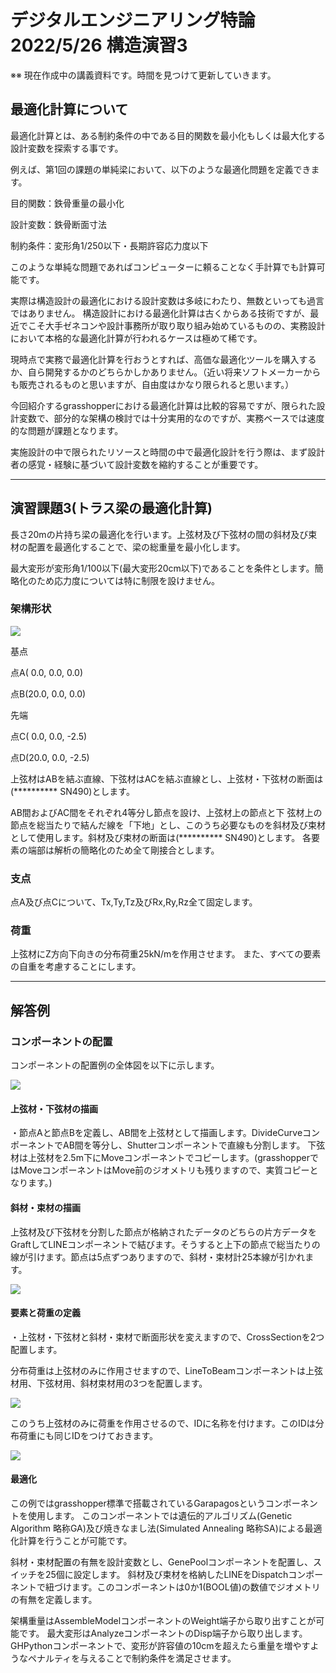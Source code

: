 # デジタルエンジニアリング特論2022/5/26 構造演習3

※※ 現在作成中の講義資料です。時間を見つけて更新していきます。

## 最適化計算について

最適化計算とは、ある制約条件の中である目的関数を最小化もしくは最大化する設計変数を探索する事です。

例えば、第1回の課題の単純梁において、以下のような最適化問題を定義できます。

目的関数：鉄骨重量の最小化

設計変数：鉄骨断面寸法

制約条件：変形角1/250以下・長期許容応力度以下

このような単純な問題であればコンピューターに頼ることなく手計算でも計算可能です。

実際は構造設計の最適化における設計変数は多岐にわたり、無数といっても過言ではありません。
構造設計における最適化計算は古くからある技術ですが、最近でこそ大手ゼネコンや設計事務所が取り取り組み始めているものの、実務設計において本格的な最適化計算が行われるケースは極めて稀です。

現時点で実務で最適化計算を行おうとすれば、高価な最適化ツールを購入するか、自ら開発するかのどちらかしかありません。（近い将来ソフトメーカーからも販売されるものと思いますが、自由度はかなり限られると思います。）

今回紹介するgrasshopperにおける最適化計算は比較的容易ですが、限られた設計変数で、部分的な架構の検討では十分実用的なのですが、実務ベースでは速度的な問題が課題となります。

実施設計の中で限られたリソースと時間の中で最適化設計を行う際は、まず設計者の感覚・経験に基づいて設計変数を縮約することが重要です。

<!-- 構造設計における最適化計算には様々の種類が考えられます。
例えば、部材寸法の最適化、部材配置の最適化、架構形状の最適化などが想像がつきます。

最適化手法は様々な手法がありますが、今回はgrasshopperにプラグインとして用意されている遺伝的アルゴリズムを使用します。
遺伝的アルゴリズムのコンポーネントは標準で搭載されているGalapagosと -->

---
## 演習課題3(トラス梁の最適化計算)

長さ20mの片持ち梁の最適化を行います。上弦材及び下弦材の間の斜材及び束材の配置を最適化することで、梁の総重量を最小化します。

最大変形が変形角1/100以下(最大変形20cm以下)であることを条件とします。簡略化のため応力度については特に制限を設けません。

### 架構形状

![](img/2022-05-19-21-19-58.png)

基点

点A( 0.0, 0.0, 0.0)

点B(20.0, 0.0, 0.0)

先端

点C( 0.0, 0.0, -2.5)

点D(20.0, 0.0, -2.5)

上弦材はABを結ぶ直線、下弦材はACを結ぶ直線とし、上弦材・下弦材の断面は(********** SN490)とします。

AB間およびAC間をそれぞれ4等分し節点を設け、上弦材上の節点と下
弦材上の節点を総当たりで結んだ線を「下地」とし、このうち必要なものを斜材及び束材として使用します。斜材及び束材の断面は(********** SN490)とします。
各要素の端部は解析の簡略化のため全て剛接合とします。

### 支点

点A及び点Cについて、Tx,Ty,Tz及びRx,Ry,Rz全て固定します。

### 荷重

上弦材にZ方向下向きの分布荷重25kN/mを作用させます。
また、すべての要素の自重を考慮することにします。

---

## 解答例

### コンポーネントの配置

コンポーネントの配置例の全体図を以下に示します。

![](img/2022-05-19-21-18-13.png)


#### 上弦材・下弦材の描画

・節点Aと節点Bを定義し、AB間を上弦材として描画します。DivideCurveコンポーネントでAB間を等分し、Shutterコンポーネントで直線も分割します。
下弦材は上弦材を2.5m下にMoveコンポーネントでコピーします。(grasshopperではMoveコンポーネントはMove前のジオメトリも残りますので、実質コピーとなります。)

#### 斜材・束材の描画

上弦材及び下弦材を分割した節点が格納されたデータのどちらの片方データをGraftしてLINEコンポーネントで結びます。そうすると上下の節点で総当たりの線が引けます。節点は5点ずつありますので、斜材・束材計25本線が引かれます。

![](img/2022-05-19-21-22-23.png)


#### 要素と荷重の定義

・上弦材・下弦材と斜材・束材で断面形状を変えますので、CrossSectionを2つ配置します。

分布荷重は上弦材のみに作用させますので、LineToBeamコンポーネントは上弦材用、下弦材用、斜材束材用の3つを配置します。

![](img/2022-05-19-21-20-49.png)

このうち上弦材のみに荷重を作用させるので、IDに名称を付けます。このIDは分布荷重にも同じIDをつけておきます。

![](img/2022-05-19-21-21-45.png)

#### 最適化

この例ではgrasshopper標準で搭載されているGarapagosというコンポーネントを使用します。
このコンポーネントでは遺伝的アルゴリズム(Genetic Algorithm 略称GA)及び焼きなまし法(Simulated Annealing 略称SA)による最適化計算を行うことが可能です。

斜材・束材配置の有無を設計変数とし、GenePoolコンポーネントを配置し、スイッチを25個に設定します。
斜材及び束材を格納したLINEをDispatchコンポーネントで紐づけます。このコンポーネントは0か1(BOOL値)の数値でジオメトリの有無を定義します。

架構重量はAssembleModelコンポーネントのWeight端子から取り出すことが可能です。
最大変形はAnalyzeコンポーネントのDisp端子から取り出します。GHPythonコンポーネントで、変形が許容値の10cmを超えたら重量を増やすようなペナルティを与えることで制約条件を満足させます。



